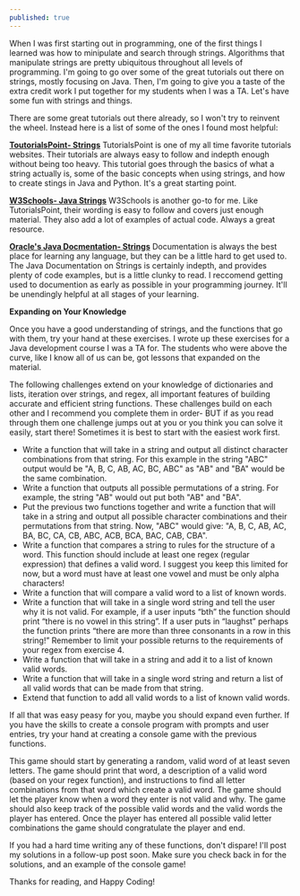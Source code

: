 ```yaml
---
published: true
---
```

When I was first starting out in programming, one of the first things I learned was how to minipulate and search through strings. Algorithms that manipulate strings are pretty ubiquitous throughout all levels of programming. I'm going to go over some of the great tutorials out there on strings, mostly focusing on Java. Then, I'm going to give you a taste of the extra credit work I put together for my students when I was a TA. Let's have some fun with strings and things.

There are some great tutorials out there already, so I won't try to reinvent the wheel. Instead here is a list of some of the ones I found most helpful:

**[ToutorialsPoint- Strings](https://www.tutorialspoint.com/computer_programming/computer_programming_strings.htm)**
TutorialsPoint is one of my all time favorite tutorials websites. Their tutorials are always easy to follow and indepth enough without being too heavy. This tutorial goes through the basics of what a string actually is, some of the basic concepts when using strings, and how to create stings in Java and Python. It's a great starting point. 

**[W3Schools- Java Strings](https://www.w3schools.com/java/java_strings.asp)**
W3Schools is another go-to for me. Like TutorialsPoint, their wording is easy to follow and covers just enough material. They also add a lot of examples of actual code. Always a great resource.

**[Oracle's Java Docmentation- Strings](https://docs.oracle.com/javase/tutorial/java/data/strings.html)**
Documentation is always the best place for learning any language, but they can be a little hard to get used to. The Java Documentation on Strings is certainly indepth, and provides plenty of code examples, but is a little clunky to read. I reccomend getting used to documention as early as possible in your programming journey. It'll be unendingly helpful at all stages of your learning. 

**Expanding on Your Knowledge**

Once you have a good understanding of strings, and the functions that go with them, try your hand at these exercises. I wrote up these exercises for a Java development course I was a TA for. The students who were above the curve, like I know all of us can be, got lessons that expanded on the material. 

The following challenges extend on your knowledge of dictionaries and lists, iteration over strings, and regex, all important features of building accurate and efficient string functions. These challenges build on each other and I recommend you complete them in order- BUT if as you read through them one challenge jumps out at you or you think you can solve it easily, start there! Sometimes it is best to start with the easiest work first.

- Write a function that will take in a string and output all distinct character combinations from that string. For this example in the string "ABC" output would be "A, B, C, AB, AC, BC, ABC" as "AB" and "BA" would be the same combination.
- Write a function that outputs all possible permutations of a string. For example, the string "AB" would out put both "AB" and "BA".
- Put the previous two functions together and write a function that will take in a string and output all possible character combinations and their permutations from that string. Now, "ABC" would give: "A, B, C, AB, AC, BA, BC, CA, CB, ABC, ACB, BCA, BAC, CAB, CBA". 
- Write a function that compares a string to rules for the structure of a word. This function should include at least one regex (regular expression) that defines a valid word. I suggest you keep this limited for now, but a word must have at least one vowel and must be only alpha characters!
- Write a function that will compare a valid word to a list of known words.
- Write a function that will take in a single word string and tell the user why it is not valid. For example, if a user inputs “bth” the function should print “there is no vowel in this string”. If a user puts in “laughst” perhaps the function prints “there are more than three consonants in a row in this string!” Remember to limit your possible returns to the requirements of your regex from exercise 4.
- Write a function that will take in a string and add it to a list of known valid words.
- Write a function that will take in a single word string and return a list of all valid words that can be made from that string. 
- Extend that function to add all valid words to a list of known valid words.

If all that was easy peasy for you, maybe you should expand even further. If you have the skills to create a console program with prompts and user entries, try your hand at creating a console game with the previous functions. 

This game should start by generating a random, valid word of at least seven letters. The game should print that word, a description of a valid word (based on your regex function), and instructions to find all letter combinations from that word which create a valid word. The game should let the player know when a word they enter is not valid and why. The game should also keep track of the possible valid words and the valid words the player has entered. Once the player has entered all possible valid letter combinations the game should congratulate the player and end.

If you had a hard time writing any of these functions, don't dispare! I'll post my solutions in a follow-up post soon. Make sure you check back in for the solutions, and an example of the console game!

Thanks for reading, and Happy Coding!
